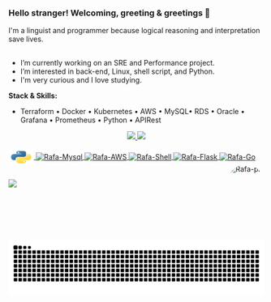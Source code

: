 ### Hello stranger! Welcoming, greeting & greetings 🍒

I'm a linguist and programmer because logical reasoning and interpretation save lives.

##

- I’m currently working on an SRE and Performance project.
- I’m interested in back-end, Linux, shell script, and Python.
- I'm very curious and I love studying.

**Stack & Skills:**
- Terraform • Docker • Kubernetes • AWS • MySQL• RDS • Oracle • Grafana • Prometheus • Python • APIRest

<div align="center">
  <a href="https://github.com/silmarasilva">
  <img height="180em" src="https://github-readme-stats.vercel.app/api?username=silmarasilva&show_icons=true&theme=dracula&include_all_commits=true&count_private=true"/>
  <img height="180em" src="https://github-readme-stats.vercel.app/api/top-langs/?username=silmarasilva&layout=compact&langs_count=7&theme=dracula"/>
</div>
<div style="display: inline_block"><br>
  <img align="center" alt="Rafa-Python" height="30" width="50" src="https://raw.githubusercontent.com/devicons/devicon/master/icons/python/python-original.svg">
  <img align="center" alt="Rafa-Mysql" height="30" width="70" 
src="https://img.shields.io/badge/MySQL-00000F?style=for-the-badge&logo=mysql&logoColor=white.svg">
  <img align="center" alt="Rafa-AWS" height="30" width="70" 
src="https://img.shields.io/badge/Amazon_AWS-232F3E?style=for-the-badge&logo=amazon-aws&logoColor=white.svg">
  <img align="center" alt="Rafa-Shell" height="30" width="70" 
src="https://img.shields.io/badge/Shell_Script-121011?style=for-the-badge&logo=gnu-bash&logoColor=white.svg">
  <img align="center" alt="Rafa-Flask" height="30" width="70"
src="https://img.shields.io/badge/Flask-000000?style=for-the-badge&logo=flask&logoColor=white.svg">
  <img align="center" alt="Rafa-Go" height="30" width="70"
src="https://img.shields.io/badge/Go-00ADD8?style=for-the-badge&logo=go&logoColor=white" style="max-width:100%;">
  <img align="right" alt="Rafa-pic" height="150" style="border-radius:50px;" src="https://sadanduseless.b-cdn.net/wp-content/uploads/2018/03/painting1.jpg">
</div>
  
  ##
   
  <a href="https://www.linkedin.com/in/silmara-eliza-de-paula-silva-564814141" target="_blank"><img src="https://img.shields.io/badge/-LinkedIn-%230077B5?style=for-the-badge&logo=linkedin&logoColor=white" target="_blank">
  </a> 
 
![Snake animation](https://github.com/silmarasilva/silmarasilva/blob/output/github-contribution-grid-snake.svg)
 
</div>
